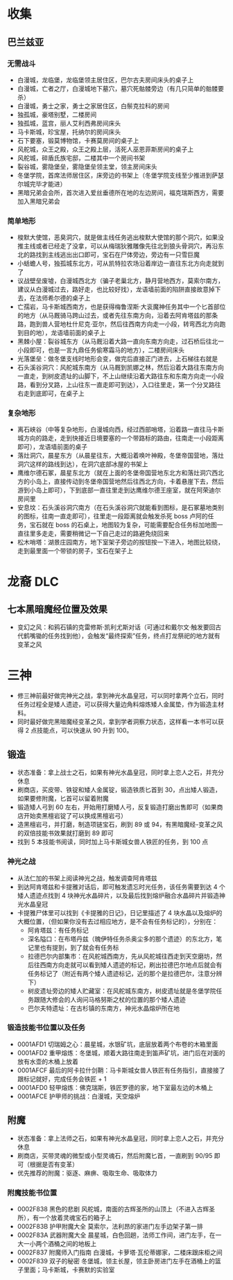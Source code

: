 
# 收集

## 巴兰兹亚

### 无需战斗

- 白漫城，龙临堡，龙临堡领主居住区，巴尔古夫房间床头的桌子上
- 白漫城，亡者之厅，白漫城地下墓穴，墓穴死骷髅旁边（有几只简单的骷髅要杀）
- 白漫城，勇士之家，勇士之家居住区，白鬃克拉科的房间
- 独孤城，豪塔别墅，二楼房间
- 独孤城，蓝宫，丽人艾利西弗房间床头
- 马卡斯城，珍宝屋，托纳尔的房间床头
- 石下要塞，锻莫博物馆，卡赛莫房间的桌子上
- 风舵城，众王之殿，众王之殿上层，活死人巫恩菲斯房间的桌子上
- 风舵城，碎盾氏族宅邸，二楼其中一个房间书架
- 裂谷城，雾隐堡垒，雾隐堡垒领主堂，领主房间床头
- 冬堡学院，首席法师居住区，床旁边的书架上（冬堡学院支线至少推进到萨瑟尔城完毕才能进）
- 黑暗兄弟会会所，首次进入爱丝垂德所在地的左边房间，福克瑞斯西方，需要加入黑暗兄弟会

### 简单地形

- 梭默大使馆，恶臭洞穴，就是做主线任务逃出梭默大使馆的那个洞穴，如果没推主线或者已经走了没拿，可以从梅瑞狄雅雕像先往北到狼头骨洞穴，再沿东北的路找到主线逃出出口即可，宝石在尸体旁边，旁边有一只雪巨魔
- 小蛞蟾人号，独孤城东北方，可从凯特拉农场沿着岸边一直往东北方向走就到了
- 议战壁垒废墟，白漫城西北方（骗子老巢北方，静月营地西方，莫索尔南方，建议从白漫城过去，路好走，也比较好找），龙语墙前面的陷阱直接故意掉下去，在法师希尔德的桌子上
- 亡孺岩，马卡斯城西南方，也是获得梅鲁涅斯·大衮魔神任务其中一个匕首部位的地方（从马厩骑马跨山过去，或者先往东南方向，沿着去阿肯塔兹的那条路，跑到兽人营地杜什尼克·亚尔，然后往西南方向走一小段，转弯西北方向跑到目的地），龙语墙前面的桌子上
- 黑棘小屋：裂谷城东方（从马厩沿着大路一直向东南方向走，过石桥后往北一小段即可，也是一言九鼎任务偷寒霜马的地方），二楼房间床头
- 光落堡垒：做冬堡支线时地形会变，做完后直接正门进去，上石梯往右就是
- 石头溪谷洞穴：风舵城东南方（从马厩到凯娜之林，然后沿着大路往东南方向一直走，到树皮遗址的山脚下，不上山继续沿着大路往东和东南方向走一小段路，看到分叉路，上山往东一直走即可到达），入口往里走，第一个分叉路往右走到底即可，在桌子上

### 复杂地形

- 离石峡谷（中等复杂地形，白漫城向西，经过西部哨塔，沿着路一直往马卡斯城方向的路走，走到快接近日境要塞的一个带路标的路由，往南走一小段距离即可），龙语墙前面的桌子
- 落灶洞穴，晨星东方（从晨星往东，大概沿着唤叶神殿，冬堡帝国营地，落灶洞穴这样的路线到达），在洞穴底部冰屋的书架上
- 鹰维尔德石冢，晨星东北方（就在上面的冬堡帝国营地东北方和落灶洞穴西北方的小岛上，直接传动到冬堡帝国营地然后往西北方向，卡着悬崖下去，然后游到小岛上即可），下到底部一直往里走到达鹰维尔德王座室，就在阿荣迪尔房间里
- 安息坟：石头溪谷洞穴南方（在石头溪谷洞穴就能看到图标，是石冢墓地类别的图标，往南一直走即可），往里走一段距离就会触发杀死 boss 卢阿的任务，宝石就在 boss 的石桌上，地图较为复杂，可能需要配合任务标加地图一直往里多走走，需要稍微记一下自己走过的路避免绕回来
- 松木哨塔：湖景庄园南方，地下室架子旁边的按钮按一下进入，地图比较绕，走到最里面一个带锁的房子，宝石在架子上


# 龙裔 DLC

## 七本黑暗魔经位置及效果

- 变幻之风：和鸦石镇的克雷修斯·凯利尤斯对话（可通过和戴尔文·触发要回古代鹤嘴锄的任务找到他），会触发“最终探索”任务，终点打龙祭祀的地方就有变革之风

# 三神

- 修三神前最好做完神光之战，拿到神光水晶皇冠，可以同时拿两个立石，同时任务过程全是矮人遗迹，可以获得大量边角料熔炼矮人金属垫，作为锻造主材料。
- 同时最好做完黑暗魔经变革之风，拿到学者洞察力状态，这样看一本书可以获得 2 点技能点，可以快速从 90 升到 100。

## 锻造

- 状态准备：拿上战士之石，如果有神光水晶皇冠，同时拿上恋人之石，并充分休息
- 刷商店，买皮带、铁锭和矮人金属锭，锻造铁质匕首到 30，点出矮人锻造，如果要修附魔，匕首可以留着附魔
- 锻造矮人弓到 60 左右，开始用打磨矮人弓，反复锻造打磨出售即可（如果商店开始卖黑檀岩锭了可以换成黑檀岩弓）
- 造黑檀岩弓，并打磨，制造项链宝石，刷到 89 或 94，有黑暗魔经-变革之风的双倍技能书效果就打磨到 89 即可
- 找到 5 本技能书阅读，同时加上马卡斯城女兽人铁匠的任务，到 100 点

### 神光之战

- 从法仁加的书架上阅读神光之战，触发调查阿肯塔兹
- 到达阿肯塔兹和卡提雅对话后，即可触发遗忘时光任务，该任务需要到达 4 个矮人遗迹点找到 4 块神光水晶碎片，以及最后找到熔炉融合水晶碎片并锻造神光水晶皇冠
- 卡提雅尸体里可以找到《卡提雅的日记》，日记里描述了 4 块水晶以及熔炉的大概位置，（但如果你没有去过相应地方，是不会有任务标记的），分别在：
    - 阿肯塔兹：有任务标记
    - 深名隘口：在布塔丹兹（魄伊特任务杀奥尘多的那个遗迹）的东北方，笔记里也有提到，到了就会有任务标
    - 拉德巴尔内部集市：在风舵城西南方，先从风舵城往西走到天空磨坊，然后往西南方向走就可以看到矮人遗迹的标记，刷出拉德巴尔地点后就会有任务标记了（附近有两个矮人遗迹标记，近的那个是拉德巴尔，注意分辨下）
    - 树皮遗址旁边的矮人贮藏室：在风舵城东南方，树皮遗址就是冬堡学院任务跟随大修会的人询问马格努斯之杖的位置的那个矮人遗迹
    - 巴尔夫特遗址：在古杉镇的东南方，神光水晶熔炉所在地


### 锻造技能书位置以及任务

- 0001AFD1 切瑞姆之心：晨星城，水银矿坑，底层放着两个布卷的木箱里面
- 0001AFD2 重甲熔炼：冬堡城，顺着大路往南走到笛声矿坑，进门后在对面的放有水壶的木桶上放着
- 0001AFCF 最后的阿卡拉什剑鞘：马卡斯城女兽人铁匠有任务指引，直接接了跟标记就好，完成任务会铁匠 + 1
- 0001AFD0 轻甲熔炼：佛克瑞斯，铁匠罗德的家，地下室最左边的木桶上
- 0001AFCE 护甲师的挑战：白漫城，天空熔炉


## 附魔

- 状态准备：拿上法师之石，如果有神光水晶皇冠，同时拿上恋人之石，并充分休息
- 刷商店，买带灵魂的微型或小型灵魂石，然后附魔匕首，一直刷到 90/95 即可（根据是否有变革）
- 优先推荐的附魔：驱逐、麻痹、吸取生命、吸取体力

### 附魔技能书位置

- 0002F838 黑色的悲剧 风舵城，南面的古辉圣所的山顶上（不进入古辉圣所），有一个放着灵魂宝石的箱子上
- 0002F83B 护甲附魔大全 莫索尔，法利昂的家进门左手边架子第一排
- 0002F83A 武器附魔大全 晨星城，白色回趟，法师工作间，进门左手，在一大一小两个酒桶之间的地板上
- 0002F837 附魔师入门指南 白漫城，卡萝塔·瓦伦蒂娜家，二楼床跟床柜之间
- 0002F839 双子的秘密 冬堡城，领主长屋，领主卧房进门左手在酒桶上的篮子里面；马卡斯城，卡赛默的实验室